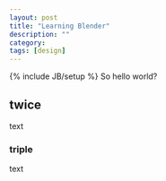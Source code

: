 ```yaml
---
layout: post
title: "Learning Blender"
description: ""
category: 
tags: [design]
---
```

{% include JB/setup %}
So hello world?
## twice
text
### triple
text
